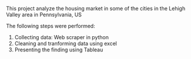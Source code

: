 This project analyze the housing market in some of the cities in the Lehigh Valley area in Pennsylvania, US

The following steps were performed:
1. Collecting data: Web scraper in python
2. Cleaning and tranforming data using excel
3. Presenting the finding using Tableau
